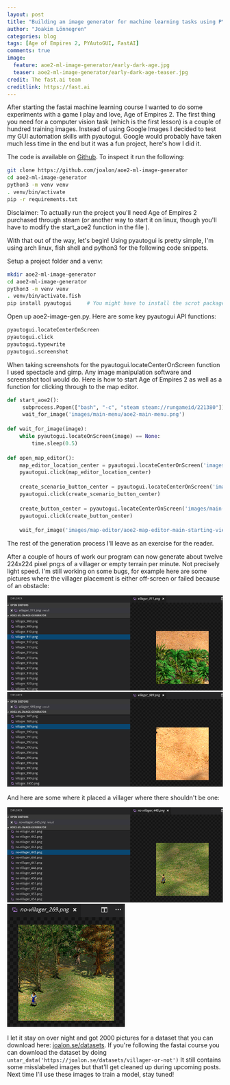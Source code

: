 ```yaml
---
layout: post
title: "Building an image generator for machine learning tasks using PYAutoGUI"
author: "Joakim Lönnegren"
categories: blog
tags: [Age of Empires 2, PYAutoGUI, FastAI]
comments: true
image:
  feature: aoe2-ml-image-generator/early-dark-age.jpg
  teaser: aoe2-ml-image-generator/early-dark-age-teaser.jpg
credit: The fast.ai team
creditlink: https://fast.ai
---
```


After starting the fastai machine learning course I wanted to do some experiments with a game I play and love, Age of Empires 2. The first thing you need for a computer vision task (which is the first lesson) is a couple of hundred training images. Instead of using Google Images I decided to test my GUI automation skills with pyautogui. Google would probably have taken much less time in the end but it was a fun project, here's how I did it.

The code is available on [Github](https://github.com/joalon/aoe2-ml-image-generator). To inspect it run the following:
```bash
git clone https://github.com/joalon/aoe2-ml-image-generator
cd aoe2-ml-image-generator
python3 -m venv venv
. venv/bin/activate
pip -r requirements.txt
```

Disclaimer: To actually run the project you'll need Age of Empires 2 purchased through steam (or another way to start it on linux, though you'll have to modify the start_aoe2 function in the file ).

With that out of the way, let's begin! Using pyautogui is pretty simple, I'm using arch linux, fish shell and python3 for the following code snippets.

Setup a project folder and a venv:

```bash
mkdir aoe2-ml-image-generator
cd aoe2-ml-image-generator
python3 -m venv venv
. venv/bin/activate.fish
pip install pyautogui     # You might have to install the scrot package from your regular package manager. Pyautogui relies on scrot for its screenshot functionality
```

Open up aoe2-image-gen.py. Here are some key pyautogui API functions:

```python
pyautogui.locateCenterOnScreen
pyautogui.click
pyautogui.typewrite
pyautogui.screenshot
```

When taking screenshots for the pyautogui.locateCenterOnScreen function I used spectacle and gimp. Any image manipulation software and screenshot tool would do. Here is how to start Age of Empires 2 as well as a function for clicking through to the map editor.

```python
def start_aoe2():
     subprocess.Popen(["bash", "-c", "steam steam://rungameid/221380"])
     wait_for_image('images/main-menu/aoe2-main-menu.png')

def wait_for_image(image):
    while pyautogui.locateOnScreen(image) == None:
        time.sleep(0.5)

def open_map_editor():
    map_editor_location_center = pyautogui.locateCenterOnScreen('images/main-menu/aoe2-map-editor-button.png')
    pyautogui.click(map_editor_location_center)

    create_scenario_button_center = pyautogui.locateCenterOnScreen('images/main-menu/aoe2-main-menu-create-scenario-button.png')
    pyautogui.click(create_scenario_button_center)

    create_button_center = pyautogui.locateCenterOnScreen('images/main-menu/aoe2-main-menu-create-button.png')
    pyautogui.click(create_button_center)

    wait_for_image('images/map-editor/aoe2-map-editor-main-starting-view.png')
```

The rest of the generation process I'll leave as an exercise for the reader.

After a couple of hours of work our program can now generate about twelve 224x224 pixel png:s of a villager or empty terrain per minute. Not precisely light speed. I'm still working on some bugs, for example here are some pictures where the villager placement is either off-screen or failed because of an obstacle:

![No villager in sight](/images/aoe2-ml-image-generator/no-villager-in-sight.png "No villager in sight")
![An offscreen villager](/images/aoe2-ml-image-generator/off-screen-villager.png "Where is it?")

And here are some where it placed a villager where there shouldn't be one:

![An unexpected villager](/images/aoe2-ml-image-generator/an-unexpected-villager.png "An unexpected villager")
![Another unexpected villager](/images/aoe2-ml-image-generator/an-unexpected-villager_2.png "Nobody expects...")

I let it stay on over night and got 2000 pictures for a dataset that you can download here: [joalon.se/datasets](https://joalon.se/datasets/villager-or-not.tgz). If you're following the fastai course you can download the dataset by doing `untar_data('https://joalon.se/datasets/villager-or-not')`
It still contains some misslabeled images but that'll get cleaned up during upcoming posts. Next time I'll use these images to train a model, stay tuned!
